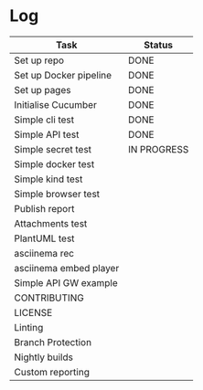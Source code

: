 # Log

| Task 			| Status|
|-----------------------|-------|
| Set up repo 		| DONE 	|
| Set up Docker pipeline| DONE  |
| Set up pages 		| DONE  |
| Initialise Cucumber   | DONE  |
| Simple cli test 	| DONE 	|
| Simple API test 	| DONE 	|
| Simple secret test 	| IN PROGRESS |
| Simple docker test 	| |
| Simple kind test 	| |
| Simple browser test 	| |
| Publish report 	| |
| Attachments test	| |
| PlantUML test		| |
| asciinema rec		| |
| asciinema embed player| |
| Simple API GW example	| |
| CONTRIBUTING		| |
| LICENSE		| |
| Linting		| |
| Branch Protection	| |
| Nightly builds 	| |
| Custom reporting	| |
